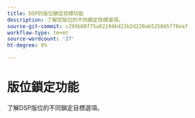 ```yaml
---
title: DSP的版位鎖定目標功能
description: 了解您版位的不同鎖定目標選項。
source-git-commit: c299b88f75a62194bd22b2d220ab525045f78ea7
workflow-type: tm+mt
source-wordcount: '27'
ht-degree: 0%

---
```


# 版位鎖定功能

了解DSP版位的不同鎖定目標選項。

<!--
>[!VIDEO]()
-->
